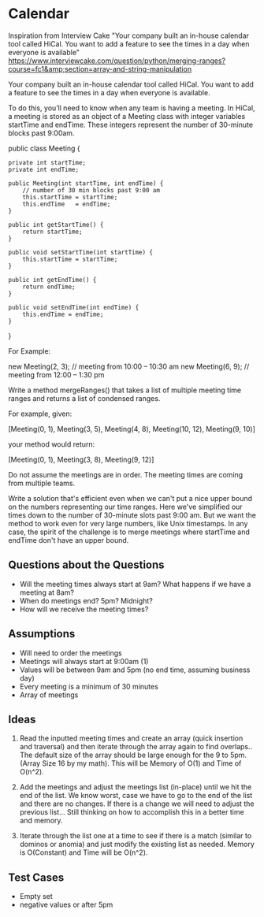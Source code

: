 # Calendar

Inspiration from Interview Cake "Your company built an in-house calendar tool called HiCal. You want to add a feature to see the times in a day when everyone is available" https://www.interviewcake.com/question/python/merging-ranges?course=fc1&amp;section=array-and-string-manipulation

Your company built an in-house calendar tool called HiCal. You want to add a feature to see the times in a day when everyone is available.

To do this, you’ll need to know when any team is having a meeting. In HiCal, a meeting is stored as an object of a Meeting class with integer variables startTime and endTime. These integers represent the number of 30-minute blocks past 9:00am.

  public class Meeting {

    private int startTime;
    private int endTime;

    public Meeting(int startTime, int endTime) {
        // number of 30 min blocks past 9:00 am
        this.startTime = startTime;
        this.endTime   = endTime;
    }

    public int getStartTime() {
        return startTime;
    }

    public void setStartTime(int startTime) {
        this.startTime = startTime;
    }

    public int getEndTime() {
        return endTime;
    }

    public void setEndTime(int endTime) {
        this.endTime = endTime;
    }
}



For Example:

new Meeting(2, 3);  // meeting from 10:00 – 10:30 am
new Meeting(6, 9);  // meeting from 12:00 – 1:30 pm


Write a method mergeRanges() that takes a list of multiple meeting time ranges and returns a list of condensed ranges.

For example, given:

  [Meeting(0, 1), Meeting(3, 5), Meeting(4, 8), Meeting(10, 12), Meeting(9, 10)]


your method would return:

  [Meeting(0, 1), Meeting(3, 8), Meeting(9, 12)]


Do not assume the meetings are in order. The meeting times are coming from multiple teams.

Write a solution that's efficient even when we can't put a nice upper bound on the numbers representing our time ranges. Here we've simplified our times down to the number of 30-minute slots past 9:00 am. But we want the method to work even for very large numbers, like Unix timestamps. In any case, the spirit of the challenge is to merge meetings where startTime and endTime don't have an upper bound.

Questions about the Questions
------------------------------------------
- Will the meeting times always start at 9am? What happens if we have a meeting at 8am? 
- When do meetings end? 5pm? Midnight?
- How will we receive the meeting times?


Assumptions
------------------------------------------
- Will need to order the meetings
- Meetings will always start at 9:00am (1) 
- Values will be between 9am and 5pm (no end time, assuming business day)
- Every meeting is a minimum of 30 minutes
- Array of meetings

Ideas 
-------------------------------------------
1. Read the inputted meeting times and create an array (quick insertion and traversal) and then iterate through the array again to find overlaps.. The default size of the array should be large enough for the 9 to 5pm. (Array Size 16 by my math). This will be Memory of O(1) and Time of O(n^2). 

2. Add the meetings and adjust the meetings list (in-place) until we hit the end of the list. We know worst, case we have to go to the end of the list and there are no changes. If there is a change we will need to adjust the previous list... Still thinking on how to accomplish this in a better time and memory.

3. Iterate through the list one at a time to see if there is a match (similar to dominos or anomia) and just modify the existing list as needed. Memory is O(Constant) and Time will be O(n^2). 
    

Test Cases 
--------------------------------------------
- Empty set 
- negative values or after 5pm 



